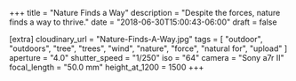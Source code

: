 +++
title = "Nature Finds a Way"
description = "Despite the forces, nature finds a way to thrive."
date = "2018-06-30T15:00:43-06:00"
draft = false

[extra]
cloudinary_url = "Nature-Finds-A-Way.jpg"
tags = [
  "outdoor",
  "outdoors",
  "tree",
  "trees",
  "wind",
  "nature",
  "force",
  "natural for",
  "upload"
]
aperture = "4.0"
shutter_speed = "1/250"
iso = "64"
camera = "Sony a7r II"
focal_length = "50.0 mm"
height_at_1200 = 1500
+++
